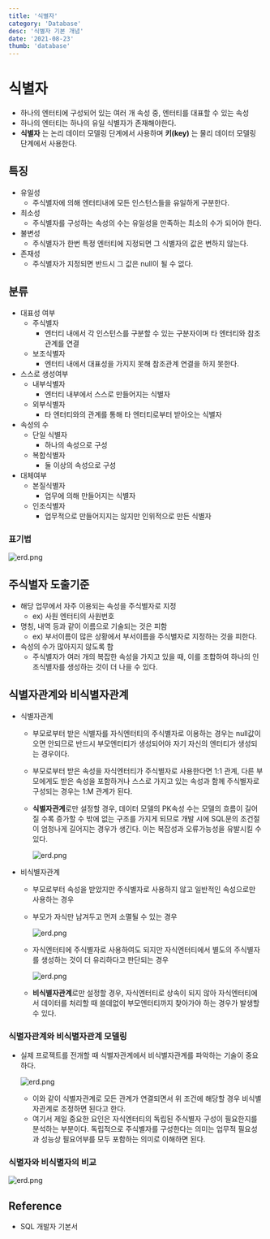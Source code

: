 ```yaml
---
title: '식별자'
category: 'Database'
desc: '식별자 기본 개념'
date: '2021-08-23'
thumb: 'database'
---
```


# 식별자
- 하나의 엔터티에 구성되어 있는 여러 개 속성 중, 엔터티를 대표할 수 있는 속성
- 하나의 엔터티는 하나의 유일 식별자가 존재해야한다.
- **식별자** 는 논리 데이터 모델링 단계에서 사용하며 **키(key)** 는 물리 데이터 모델링 단계에서 사용한다.
## 특징
- 유일성
  - 주식별자에 의해 엔터티내에 모든 인스턴스들을 유일하게 구분한다.
- 최소성
  - 주식별자를 구성하는 속성의 수는 유일성을 만족하는 최소의 수가 되어야 한다.
- 불변성
  - 주식별자가 한번 특정 엔터티에 지정되면 그 식별자의 값은 변하지 않는다.
- 존재성
  - 주식별자가 지정되면 반드시 그 값은 null이 될 수 없다.
## 분류
- 대표성 여부
  - 주식별자
    - 엔터티 내에서 각 인스턴스를 구분할 수 있는 구분자이며 타 엔터티와 참조관계를 연결
  - 보조식별자
    - 엔터티 내에서 대표성을 가지지 못해 참조관계 연결을 하지 못한다.
- 스스로 생성여부
  - 내부식별자
    - 엔터티 내부에서 스스로 만들어지는 식별자
  - 외부식별자
    - 타 엔터티와의 관계를 통해 타 엔터티로부터 받아오는 식별자
- 속성의 수
  - 단일 식별자
    - 하나의 속성으로 구성
  - 복합식별자
    - 둘 이상의 속성으로 구성
- 대체여부
  - 본질식별자
    - 업무에 의해 만들어지는 식별자
  - 인조식별자
    - 업무적으로 만들어지지는 않지만 인위적으로 만든 식별자
### 표기법
![erd.png](https://raw.githubusercontent.com/woolarinet/blog_content/main/images/Database/identifiers/1.png)

## 주식별자 도출기준
- 해당 업무에서 자주 이용되는 속성을 주식별자로 지정
  - ex) 사원 엔터티의 사원번호
- 명칭, 내역 등과 같이 이름으로 기술되는 것은 피함
  - ex) 부서이름이 많은 상황에서 부서이름을 주식별자로 지정하는 것을 피한다.
- 속성의 수가 많아지지 않도록 함
  - 주식별자가 여러 개의 복잡한 속성을 가지고 있을 때, 이를 조합하여 하나의 인조식별자를 생성하는 것이 더 나을 수 있다.

## 식별자관계와 비식별자관계
- 식별자관계
  - 부모로부터 받은 식별자를 자식엔터티의 주식별자로 이용하는 경우는 null값이 오면 안되므로 반드시 부모엔터티가 생성되어야 자기 자신의 엔터티가 생성되는 경우이다.
  - 부모로부터 받은 속성을 자식엔터티가 주식별자로 사용한다면 1:1 관계, 다른 부모에게도 받은 속성을 포함하거나 스스로 가지고 있는 속성과 함께 주식별자로 구성되는 경우는 1:M 관계가 된다.
  - **식별자관계**로만 설정할 경우, 데이터 모델의 PK속성 수는 모델의 흐름이 길어질 수록 증가할 수 밖에 없는 구조를 가지게 되므로 개발 시에 SQL문의 조건절이 엄청나게 길어지는 경우가 생긴다. 이는 복잡성과 오류가능성을 유발시킬 수 있다.

    ![erd.png](https://raw.githubusercontent.com/woolarinet/blog_content/main/images/Database/identifiers/2.png)
- 비식별자관계
  - 부모로부터 속성을 받았지만 주식별자로 사용하지 않고 일반적인 속성으로만 사용하는 경우
  - 부모가 자식만 남겨두고 먼저 소멸될 수 있는 경우

    ![erd.png](https://raw.githubusercontent.com/woolarinet/blog_content/main/images/Database/identifiers/3.png)
  - 자식엔터티에 주식별자로 사용하여도 되지만 자식엔터티에서 별도의 주식별자를 생성하는 것이 더 유리하다고 판단되는 경우

    ![erd.png](https://raw.githubusercontent.com/woolarinet/blog_content/main/images/Database/identifiers/4.png)
  - **비식별자관계**로만 설정할 경우, 자식엔터티로 상속이 되지 않아 자식엔터티에서 데이터를 처리할 때 쓸데없이 부모엔터티까지 찾아가야 하는 경우가 발생할 수 있다.
### 식별자관계와 비식별자관계 모델링
- 실제 프로젝트를 전개할 때 식별자관계에서 비식별자관계를 파악하는 기술이 중요하다.

  ![erd.png](https://raw.githubusercontent.com/woolarinet/blog_content/main/images/Database/identifiers/5.png)

  - 이와 같이 식별자관계로 모든 관계가 연결되면서 위 조건에 해당할 경우 비식별자관계로 조정하면 된다고 한다.
  - 여기서 제일 중요한 요인은 자식엔터티의 독립된 주식별자 구성이 필요한지를 분석하는 부분이다. 독립적으로 주식별자를 구성한다는 의미는 업무적 필요성과 성능상 필요어부를 모두 포함하는 의미로 이해하면 된다.

### 식별자와 비식별자의 비교

![erd.png](https://raw.githubusercontent.com/woolarinet/blog_content/main/images/Database/identifiers/6.png)

## Reference
- SQL 개발자 기본서